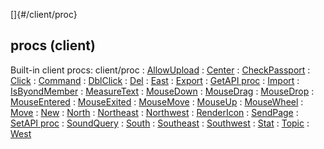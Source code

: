 []{#/client/proc}
## procs (client)
Built-in client procs:
client/proc
:   [AllowUpload](#/client/proc/AllowUpload)
:   [Center](#/client/proc/Center)
:   [CheckPassport](#/client/proc/CheckPassport)
:   [Click](#/client/proc/Click)
:   [Command](#/client/proc/Command)
:   [DblClick](#/client/proc/DblClick)
:   [Del](#/client/proc/Del)
:   [East](#/client/proc/East)
:   [Export](#/client/proc/Export)
:   [GetAPI proc](#/client/proc/GetAPI)
:   [Import](#/client/proc/Import)
:   [IsByondMember](#/client/proc/IsByondMember)
:   [MeasureText](#/client/proc/MeasureText)
:   [MouseDown](#/client/proc/MouseDown)
:   [MouseDrag](#/client/proc/MouseDrag)
:   [MouseDrop](#/client/proc/MouseDrop)
:   [MouseEntered](#/client/proc/MouseEntered)
:   [MouseExited](#/client/proc/MouseExited)
:   [MouseMove](#/client/proc/MouseMove)
:   [MouseUp](#/client/proc/MouseUp)
:   [MouseWheel](#/client/proc/MouseWheel)
:   [Move](#/client/proc/Move)
:   [New](#/client/proc/New)
:   [North](#/client/proc/North)
:   [Northeast](#/client/proc/Northeast)
:   [Northwest](#/client/proc/Northwest)
:   [RenderIcon](#/client/proc/RenderIcon)
:   [SendPage](#/client/proc/SendPage)
:   [SetAPI proc](#/client/proc/SetAPI)
:   [SoundQuery](#/client/proc/SoundQuery)
:   [South](#/client/proc/South)
:   [Southeast](#/client/proc/Southeast)
:   [Southwest](#/client/proc/Southwest)
:   [Stat](#/client/proc/Stat)
:   [Topic](#/client/proc/Topic)
:   [West](#/client/proc/West)